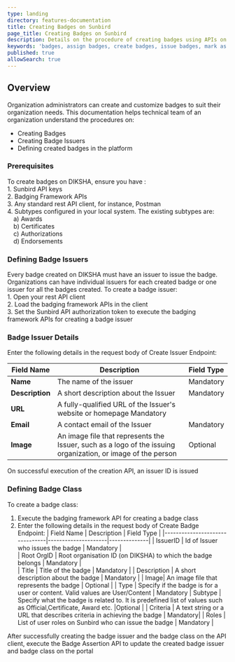```yaml
---
type: landing
directory: features-documentation
title: Creating Badges on Sunbird
page_title: Creating Badges on Sunbird
description: Details on the procedure of creating badges using APIs on Sunbird
keywords: 'badges, assign badges, create badges, issue badges, mark as recommneded, mark as popular, mark as official'
published: true
allowSearch: true
---
```


## Overview

Organization administrators can create and customize badges to suit their organization needs. This documentation helps technical team of an organization understand the procedures on:
- Creating Badges
- Creating Badge Issuers
- Defining created badges in the platform

### Prerequisites
To create badges on DIKSHA, ensure you have : <br>1. Sunbird API keys <br>2. Badging Framework APIs <br>3. Any standard rest API client, for instance, Postman <br>4. Subtypes configured in your local system. The existing subtypes are: <br>&emsp;a) Awards <br>&emsp;b) Certificates <br>&emsp;c) Authorizations <br>&emsp;d) Endorsements

### Defining Badge Issuers
Every badge created on DIKSHA must have an issuer to issue the badge. Organizations can have individual issuers for each created badge or one issuer for all the badges created. To create a badge issuer: <br>1. Open your rest API client <br>2. Load the badging framework APIs in the client <br>3. Set the Sunbird API authorization token to execute the badging framework APIs for creating a badge issuer

### Badge Issuer Details
Enter the following details in the request body of Create Issuer Endpoint:

|  Field Name                 | Description | Field Type | 
|--------------------------------|---------------------|--------------|
| **Name**       |         The name of the issuer         |      Mandatory     |     
| **Description** |        A short description about the Issuer         |      Mandatory     |  
| **URL** |  A fully-qualified URL of the Issuer's website or homepage  Mandatory |
| **Email** | A contact email of the Issuer | Mandatory |
| **Image** | An image file that represents the Issuer, such as a logo of the issuing organization, or image of the person | Optional |
On successful execution of the creation API, an issuer ID is issued

### Defining Badge Class
To create a badge class:
1. Execute the badging framework API for creating a badge class
2. Enter the following details in the request body of Create Badge Endpoint:
|  Field Name                 | Description | Field Type | 
|--------------------------------|---------------------|--------------|
| IssuerID   | Id of Issuer who issues the badge      |      Mandatory     |     
| Root OrgID |      Root organisation ID (on DIKSHA) to which the badge belongs         |      Mandatory     |  
| Title |  Title of the badge |  Mandatory |
| Description | A short description about the badge | Mandatory |
| Image| An image file that represents the badge | Optional |
| Type | Specify if the badge is for a user or content. Valid values are User/Content | Mandatory
| Subtype | Specify what the badge is related to. It is predefined list of values such as Official,Certificate, Award etc. |Optional |
| Criteria | A text string or a URL that describes criteria in achieving the badge | Mandatory|
| Roles | List of user roles on Sunbird who can issue the badge | Mandatory |

After successfully creating the badge issuer and the badge class on the API client, execute the Badge Assertion API to update the created badge issuer and badge class on the portal


